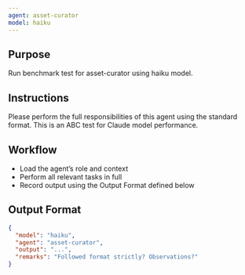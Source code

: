 ```yaml
---
agent: asset-curator
model: haiku
---
```


## Purpose
Run benchmark test for asset-curator using haiku model.

## Instructions
Please perform the full responsibilities of this agent using the standard format. This is an ABC test for Claude model performance.

## Workflow
- Load the agent’s role and context
- Perform all relevant tasks in full
- Record output using the Output Format defined below

## Output Format
```json
{
  "model": "haiku",
  "agent": "asset-curator",
  "output": "...",
  "remarks": "Followed format strictly? Observations?"
}
```
